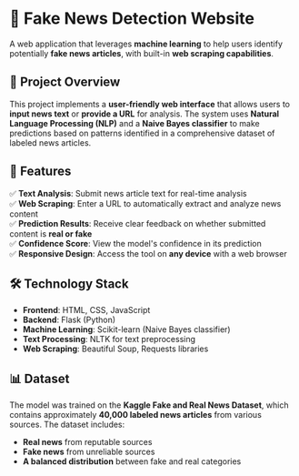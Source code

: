 # 📰 Fake News Detection Website

A web application that leverages **machine learning** to help users identify potentially **fake news articles**, with built-in **web scraping capabilities**.

## 🚀 **Project Overview**
This project implements a **user-friendly web interface** that allows users to **input news text** or **provide a URL** for analysis. The system uses **Natural Language Processing (NLP)** and a **Naive Bayes classifier** to make predictions based on patterns identified in a comprehensive dataset of labeled news articles.

## 🎯 **Features**
✅ **Text Analysis**: Submit news article text for real-time analysis  
✅ **Web Scraping**: Enter a URL to automatically extract and analyze news content  
✅ **Prediction Results**: Receive clear feedback on whether submitted content is **real or fake**  
✅ **Confidence Score**: View the model's confidence in its prediction  
✅ **Responsive Design**: Access the tool on **any device** with a web browser  

## 🛠 **Technology Stack**
- **Frontend**: HTML, CSS, JavaScript  
- **Backend**: Flask (Python)  
- **Machine Learning**: Scikit-learn (Naive Bayes classifier)  
- **Text Processing**: NLTK for text preprocessing  
- **Web Scraping**: Beautiful Soup, Requests libraries  


## 📊 **Dataset**
The model was trained on the **Kaggle Fake and Real News Dataset**, which contains approximately **40,000 labeled news articles** from various sources. The dataset includes:  
- **Real news** from reputable sources  
- **Fake news** from unreliable sources  
- **A balanced distribution** between fake and real categories  


